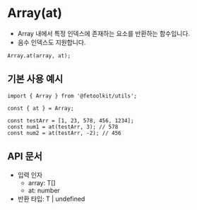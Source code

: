 # Array(at)

- Array 내에서 특정 인덱스에 존재하는 요소를 반환하는 함수입니다.
- 음수 인덱스도 지원합니다.

```tsx
Array.at(array, at);
```

## 기본 사용 예시

```tsx
import { Array } from '@fetoolkit/utils';

const { at } = Array;

const testArr = [1, 23, 578, 456, 1234];
const num1 = at(testArr, 3); // 578
const num2 = at(testArr, -2); // 456
```

## API 문서

- 입력 인자
  - array: T[]
  - at: number
- 반환 타입: T | undefined

